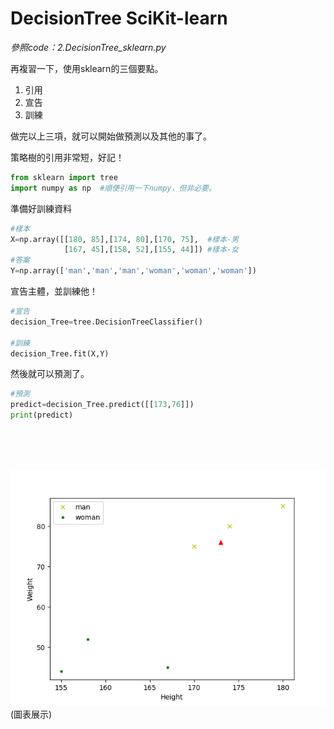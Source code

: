 # DecisionTree SciKit-learn

_參照code：2.DecisionTree_sklearn.py_

再複習一下，使用sklearn的三個要點。
1. 引用
2. 宣告
3. 訓練

做完以上三項，就可以開始做預測以及其他的事了。

策略樹的引用非常短，好記！
```python
from sklearn import tree
import numpy as np  #順便引用一下numpy，但非必要。
```


準備好訓練資料
```python
#樣本
X=np.array([[180, 85],[174, 80],[170, 75],  #樣本-男
            [167, 45],[158, 52],[155, 44]]) #樣本-女
#答案
Y=np.array(['man','man','man','woman','woman','woman'])
```

宣告主體，並訓練他！
```python
#宣告
decision_Tree=tree.DecisionTreeClassifier()

#訓練
decision_Tree.fit(X,Y)
```

然後就可以預測了。
```python
#預測
predict=decision_Tree.predict([[173,76]])
print(predict)
```
<br/>
<br/>
<br/>

![tree](./IMG/DecisionTree.png)
(圖表展示)